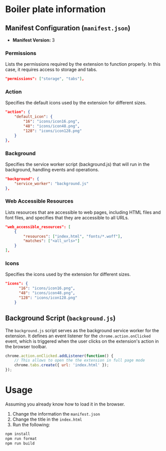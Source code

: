 # Boiler plate information

## Manifest Configuration (`manifest.json`)
- **Manifest Version:** 3

### Permissions

Lists the permissions required by the extension to function properly. In this case, it requires access to storage and tabs.

```json
"permissions": ["storage", "tabs"],
```

### Action

Specifies the default icons used by the extension for different sizes.

```json
"action": {
    "default_icon": {
        "16": "icons/icon16.png",
        "48": "icons/icon48.png",
        "128": "icons/icon128.png"
    }
},
```

### Background

Specifies the service worker script (background.js) that will run in the background, handling events and operations.

```json
"background": {
    "service_worker": "background.js"
},
```

### Web Accessible Resources

Lists resources that are accessible to web pages, including HTML files and font files, and specifies that they are accessible to all URLs.

```json
"web_accessible_resources": [
    {
        "resources": ["index.html", "fonts/*.woff"],
        "matches": ["<all_urls>"]
    }
],
```

### Icons

Specifies the icons used by the extension for different sizes.

```json
"icons": {
      "16": "icons/icon16.png",
      "48": "icons/icon48.png",
      "128": "icons/icon128.png"
    }
```

## Background Script (`background.js`)

The `background.js` script serves as the background service worker for the extension. It defines an event listener for the `chrome.action.onClicked` event, which is triggered when the user clicks on the extension's action in the browser toolbar.

```javascript
chrome.action.onClicked.addListener(function() {
    // This allows to open the the extension in full page mode
    chrome.tabs.create({ url: 'index.html' });
});
```

# Usage
Assuming you already know how to load it in the browser.

1. Change the information the `manifest.json`
2. Change the title in the `index.html`
3. Run the following:
```bash
npm install
npm run format
npm run build
```